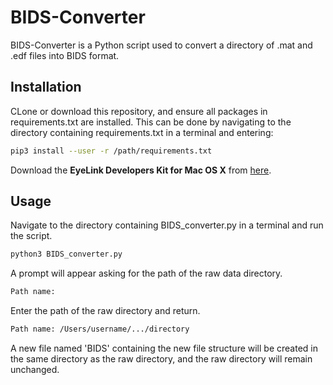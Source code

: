 # BIDS-Converter

BIDS-Converter is a Python script used to convert a directory of .mat and .edf files into BIDS format.

## Installation

CLone or download this repository, and ensure all packages in requirements.txt are installed. This can be done by navigating to the directory containing requirements.txt in a terminal and entering:
```bash
pip3 install --user -r /path/requirements.txt
```

Download the **EyeLink Developers Kit for Mac OS X** from [here](https://www.sr-support.com/forum/downloads/eyelink-display-software/45-eyelink-developers-kit-for-mac-os-x-mac-os-x-display-software?15-EyeLink-Developers-Kit-for-Mac-OS-X=).


## Usage

Navigate to the directory containing BIDS_converter.py in a terminal and run the script.
```bash
python3 BIDS_converter.py
```

A prompt will appear asking for the path of the raw data directory.
```bash
Path name: 
```

Enter the path of the raw directory and return.
```bash
Path name: /Users/username/.../directory
```

A new file named 'BIDS' containing the new file structure will be created in the same directory as the raw directory, and the raw directory will remain unchanged. 
